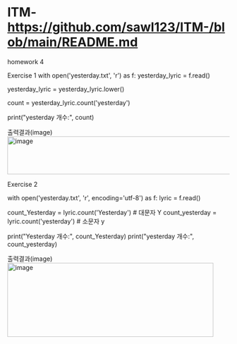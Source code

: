 # ITM-https://github.com/sawl123/ITM-/blob/main/README.md
homework 4

Exercise 1
with open('yesterday.txt', 'r') as f:
    yesterday_lyric = f.read()
    
yesterday_lyric = yesterday_lyric.lower()

count = yesterday_lyric.count('yesterday')

print("yesterday 개수:", count)

출력결과(image) <img width="1180" height="86" alt="image" src="https://github.com/user-attachments/assets/fbd763b1-f7cc-419f-96d1-84f8360af8fe" />


Exercise 2 

with open('yesterday.txt', 'r', encoding='utf-8') as f:
    lyric = f.read()

count_Yesterday = lyric.count('Yesterday')   # 대문자 Y
count_yesterday = lyric.count('yesterday')   # 소문자 y

print("Yesterday 개수:", count_Yesterday)
print("yesterday 개수:", count_yesterday)


출력결과(image) <img width="467" height="168" alt="image" src="https://github.com/user-attachments/assets/b320ff56-ef6e-4775-807c-e190be9499b4" />

